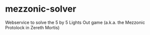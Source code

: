 # mezzonic-solver
Webservice to solve the 5 by 5 Lights Out game (a.k.a. the Mezzonic Protolock in Zereth Mortis)
